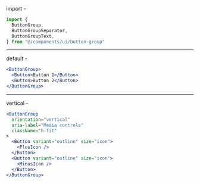 import -

```jsx
import {
  ButtonGroup,
  ButtonGroupSeparator,
  ButtonGroupText,
} from "@/components/ui/button-group"
```

---

default -

```jsx
<ButtonGroup>
  <Button>Button 1</Button>
  <Button>Button 2</Button>
</ButtonGroup>
```

---

vertical -

```jsx
<ButtonGroup
  orientation="vertical"
  aria-label="Media controls"
  className="h-fit"
>
  <Button variant="outline" size="icon">
    <PlusIcon />
  </Button>
  <Button variant="outline" size="icon">
    <MinusIcon />
  </Button>
</ButtonGroup>
```

